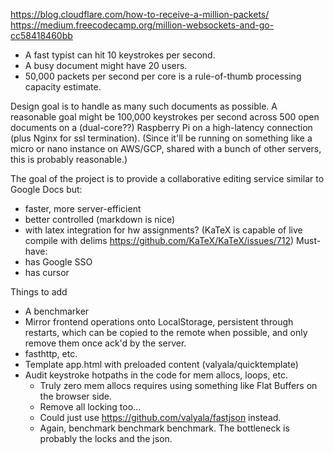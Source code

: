 https://blog.cloudflare.com/how-to-receive-a-million-packets/
https://medium.freecodecamp.org/million-websockets-and-go-cc58418460bb

- A fast typist can hit 10 keystrokes per second.
- A busy document might have 20 users.
- 50,000 packets per second per core is a rule-of-thumb processing capacity estimate.

Design goal is to handle as many such documents as possible. A reasonable goal might be 100,000 keystrokes per second across 500 open documents on a (dual-core??) Raspberry Pi on a high-latency connection (plus Nginx for ssl termination). (Since it'll be running on something like a micro or nano instance on AWS/GCP, shared with a bunch of other servers, this is probably reasonable.)

The goal of the project is to provide a collaborative editing service similar to Google Docs but:
- faster, more server-efficient
- better controlled (markdown is nice)
- with latex integration for hw assignments? (KaTeX is capable of live compile with delims https://github.com/KaTeX/KaTeX/issues/712)
Must-have:
- has Google SSO
- has cursor

Things to add
- A benchmarker
- Mirror frontend operations onto LocalStorage, persistent through restarts, which can be copied to the remote when possible, and only remove them once ack'd by the server.
- fasthttp, etc.
- Template app.html with preloaded content (valyala/quicktemplate)
- Audit keystroke hotpaths in the code for mem allocs, loops, etc.
  - Truly zero mem allocs requires using something like Flat Buffers on the browser side.
  - Remove all locking too...
  - Could just use https://github.com/valyala/fastjson instead.
  - Again, benchmark benchmark benchmark. The bottleneck is probably the locks and the json.
